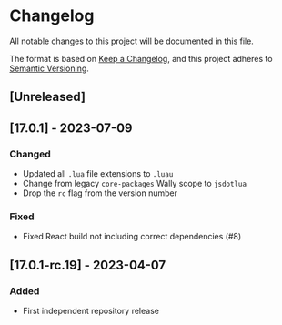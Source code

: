 # Changelog

All notable changes to this project will be documented in this file.

The format is based on [Keep a Changelog](https://keepachangelog.com/en/1.0.0/),
and this project adheres to [Semantic Versioning](https://semver.org/spec/v2.0.0.html).

## [Unreleased]

## [17.0.1] - 2023-07-09

### Changed

- Updated all `.lua` file extensions to `.luau`
- Change from legacy `core-packages` Wally scope to `jsdotlua`
- Drop the `rc` flag from the version number

### Fixed

- Fixed React build not including correct dependencies (#8)

## [17.0.1-rc.19] - 2023-04-07

### Added

- First independent repository release
